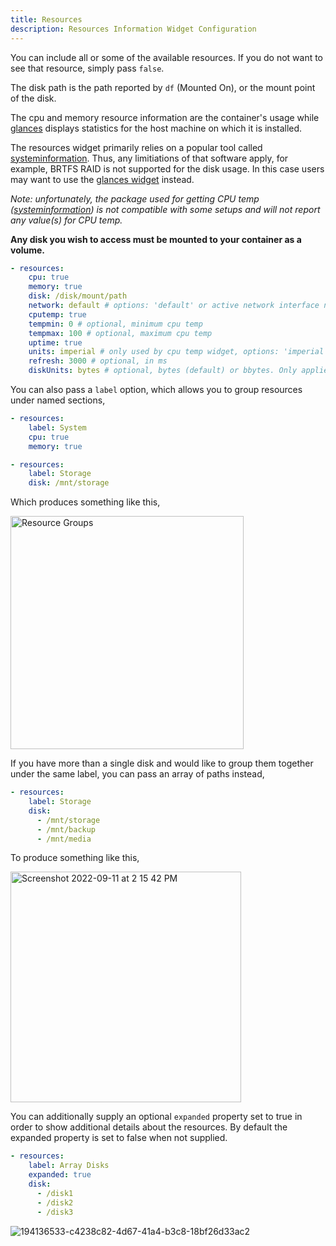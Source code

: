 ```yaml
---
title: Resources
description: Resources Information Widget Configuration
---
```


You can include all or some of the available resources. If you do not want to see that resource, simply pass `false`.

The disk path is the path reported by `df` (Mounted On), or the mount point of the disk.

The cpu and memory resource information are the container's usage while [glances](glances.md) displays statistics for the host machine on which it is installed.

The resources widget primarily relies on a popular tool called [systeminformation](https://systeminformation.io). Thus, any limitiations of that software apply, for example, BRTFS RAID is not supported for the disk usage. In this case users may want to use the [glances widget](glances.md) instead.

_Note: unfortunately, the package used for getting CPU temp ([systeminformation](https://systeminformation.io)) is not compatible with some setups and will not report any value(s) for CPU temp._

**Any disk you wish to access must be mounted to your container as a volume.**

```yaml
- resources:
    cpu: true
    memory: true
    disk: /disk/mount/path
    network: default # options: 'default' or active network interface name
    cputemp: true
    tempmin: 0 # optional, minimum cpu temp
    tempmax: 100 # optional, maximum cpu temp
    uptime: true
    units: imperial # only used by cpu temp widget, options: 'imperial' or 'metric'
    refresh: 3000 # optional, in ms
    diskUnits: bytes # optional, bytes (default) or bbytes. Only applies to disk
```

You can also pass a `label` option, which allows you to group resources under named sections,

```yaml
- resources:
    label: System
    cpu: true
    memory: true

- resources:
    label: Storage
    disk: /mnt/storage
```

Which produces something like this,

<img width="373" alt="Resource Groups" src="https://user-images.githubusercontent.com/82196/189524699-e9005138-e049-4a9c-8833-ac06e39882da.png">

If you have more than a single disk and would like to group them together under the same label, you can pass an array of paths instead,

```yaml
- resources:
    label: Storage
    disk:
      - /mnt/storage
      - /mnt/backup
      - /mnt/media
```

To produce something like this,

<img width="369" alt="Screenshot 2022-09-11 at 2 15 42 PM" src="https://user-images.githubusercontent.com/82196/189524583-abdf4cc6-99da-430c-b316-16c567db5639.png">

You can additionally supply an optional `expanded` property set to true in order to show additional details about the resources. By default the expanded property is set to false when not supplied.

```yaml
- resources:
    label: Array Disks
    expanded: true
    disk:
      - /disk1
      - /disk2
      - /disk3
```

![194136533-c4238c82-4d67-41a4-b3c8-18bf26d33ac2](https://user-images.githubusercontent.com/3441425/194728642-a9885274-922b-4027-acf5-a746f58fdfce.png)
